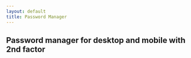 ```yaml
---
layout: default
title: Password Manager
---
```


## Password manager for desktop and mobile with 2nd factor


